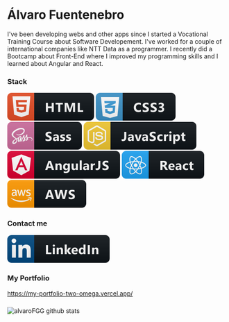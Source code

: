 # Álvaro Fuentenebro
I've been developing webs and other apps since I started a Vocational Training Course about Software Developement. I've worked for a couple of international companies like NTT Data as a programmer. I recently did a Bootcamp about Front-End where I improved my programming skills and I learned about Angular and React.

### Stack
<p>

<img src="https://github.com/MikeCodesDotNET/ColoredBadges/blob/master/svg/dev/languages/html.svg" />

<img src="https://github.com/MikeCodesDotNET/ColoredBadges/blob/master/svg/dev/languages/css3.svg" />

<img src="https://github.com/MikeCodesDotNET/ColoredBadges/blob/master/svg/dev/languages/sass.svg" />

<img src="https://github.com/MikeCodesDotNET/ColoredBadges/blob/master/svg/dev/languages/js.svg" />

<img src="https://github.com/MikeCodesDotNET/ColoredBadges/blob/master/svg/dev/frameworks/angular.svg" />

<img src="https://github.com/MikeCodesDotNET/ColoredBadges/blob/master/svg/dev/frameworks/react.svg" />

<img src="https://github.com/MikeCodesDotNET/ColoredBadges/blob/master/svg/dev/services/aws.svg" />

</p>

### Contact me

<p>
  <a href="https://www.linkedin.com/in/afuentenebrogomez/" target="_blank" ><img src="https://github.com/MikeCodesDotNET/ColoredBadges/blob/master/svg/social/linkedin.svg" /></a>
</p>


### My Portfolio
https://my-portfolio-two-omega.vercel.app/

###

![alvaroFGG github stats](https://github-readme-stats.vercel.app/api?username=alvaroFGG&show_icons=true&theme=default)

